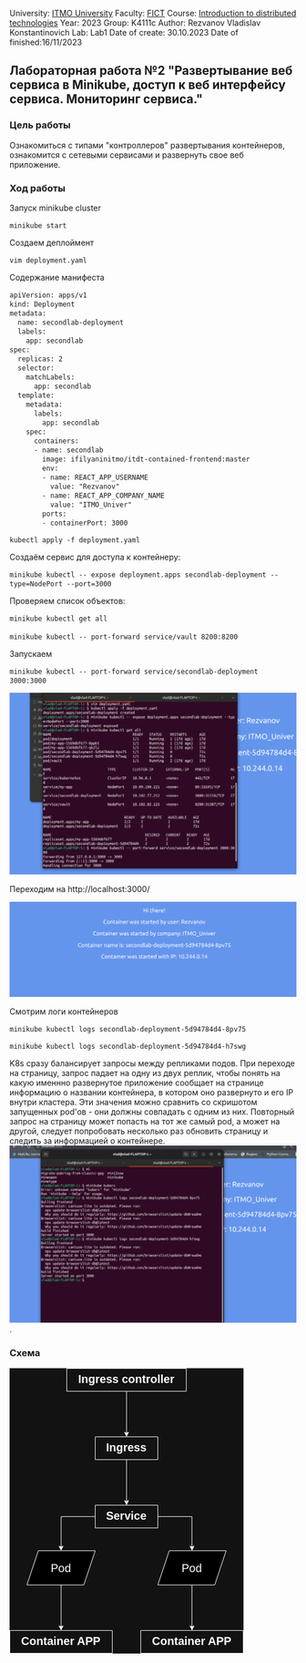 University: [ITMO University](https://itmo.ru/ru/)
Faculty: [FICT](https://fict.itmo.ru)
Course: [Introduction to distributed technologies](https://github.com/itmo-ict-faculty/introduction-to-distributed-technologies)
Year: 2023
Group: K4111c
Author: Rezvanov Vladislav Konstantinovich
Lab: Lab1
Date of create: 30.10.2023
Date of finished:16/11/2023

## Лабораторная работа №2 "Развертывание веб сервиса в Minikube, доступ к веб интерфейсу сервиса. Мониторинг сервиса."
### Цель работы
Ознакомиться с типами "контроллеров" развертывания контейнеров, ознакомится с сетевыми сервисами и развернуть свое веб приложение.
### Ход работы
Запуск minikube cluster
```
minikube start
```
Создаем деплоймент
```
vim deployment.yaml

```
Содержание манифеста

```
apiVersion: apps/v1
kind: Deployment
metadata:
  name: secondlab-deployment
  labels:
    app: secondlab
spec:
  replicas: 2
  selector:
    matchLabels:
      app: secondlab
  template:
    metadata:
      labels:
        app: secondlab
    spec:
      containers:
      - name: secondlab
        image: ifilyaninitmo/itdt-contained-frontend:master
        env:
        - name: REACT_APP_USERNAME
          value: "Rezvanov"
        - name: REACT_APP_COMPANY_NAME
          value: "ITMO_Univer"
        ports:
        - containerPort: 3000
```
```
kubectl apply -f deployment.yaml

```
Создаём сервис для доступа к контейнеру:
```
minikube kubectl -- expose deployment.apps secondlab-deployment --type=NodePort --port=3000

```

Проверяем список объектов:
```
minikube kubectl get all

minikube kubectl -- port-forward service/vault 8200:8200
```
Запускаем
```
minikube kubectl -- port-forward service/secondlab-deployment 3000:3000
```
![img1](https://github.com/ItsEND/2023-introduction_to_distributed_technologies-K4111c-Rezvanov_V_K/blob/7455a5296ab2af39acaf1038d636bc33c6c13425/Lab%202/Images/%D0%97%D0%B0%D0%BF%D1%83%D1%81%D0%BA.png)

Переходим на http://localhost:3000/

![img2](https://github.com/ItsEND/2023-introduction_to_distributed_technologies-K4111c-Rezvanov_V_K/blob/7455a5296ab2af39acaf1038d636bc33c6c13425/Lab%202/Images/Second.png)

Смотрим логи контейнеров

```
minikube kubectl logs secondlab-deployment-5d94784d4-8pv75

```
```
minikube kubectl logs secondlab-deployment-5d94784d4-h7swg 

```
K8s сразу балансирует запросы между репликами подов. При переходе на страницу, запрос падает на одну из двух реплик, чтобы понять на какую именнно развернутое приложение сообщает на странице информацию о названии контейнера, в котором оно развернуто и его IP внутри кластера. Эти значения можно сравнить со скришотом запущенных pod'ов - они должны совпадать с одним из них. Повторный запрос на страницу может попасть на тот же самый pod, а может на другой, следует попробовать несколько раз обновить страницу и следить за информацией о контейнере.
![img3](https://github.com/ItsEND/2023-introduction_to_distributed_technologies-K4111c-Rezvanov_V_K/blob/7455a5296ab2af39acaf1038d636bc33c6c13425/Lab%202/Images/%D0%9B%D0%BE%D0%B3%D0%B8.png).

### Схема
![img4](https://github.com/ItsEND/2023-introduction_to_distributed_technologies-K4111c-Rezvanov_V_K/blob/76d5cc72d90c1d7f4beae55da69aa4757bd7b9f1/Lab%202/Images/%D0%A1%D1%85%D0%B5%D0%BC%D0%B0%202.drawio.png)
